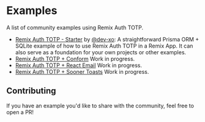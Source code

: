 # Examples

A list of community examples using Remix Auth TOTP.

- [Remix Auth TOTP - Starter](https://github.com/dev-xo/remix-auth-totp-starter) by [@dev-xo](https://github.com/dev-xo): A straightforward Prisma ORM + SQLite example of how to use Remix Auth TOTP in a Remix App. It can also serve as a foundation for your own projects or other examples.
- [Remix Auth TOTP + Conform](#) Work in progress.
- [Remix Auth TOTP + React Email](#) Work in progress.
- [Remix Auth TOTP + Sooner Toasts](#) Work in progress.

## Contributing

If you have an example you'd like to share with the community, feel free to open a PR!
